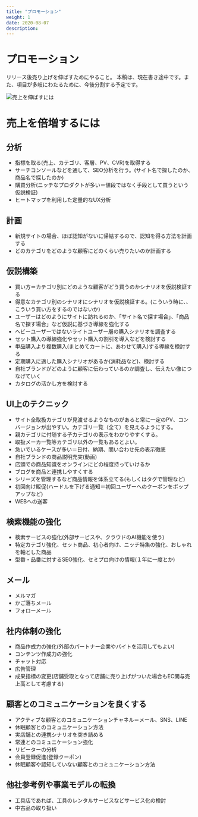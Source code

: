 ```yaml
---
title: "プロモーション"
weight: 1
date: 2020-08-07
description: 
---
```


# プロモーション

リリース後売り上げを伸ばすためにやること。
本稿は、現在書き途中です。また、項目が多岐にわたるために、今後分割する予定です。



![売上を伸ばすには](../media/promotion.jpg)


# 売上を倍増するには
## 分析
- 指標を取る(売上、カテゴリ、客層、PV、CVR)を取得する
- サーチコンソールなどを通して、SEO分析を行う。(サイト名で探したのか、商品名で探したのか) 
- 購買分析(ニッチなプロダクトが多い＝値段ではなく手段として買うという仮説検証)
- ヒートマップを利用した定量的なUX分析


## 計画
- 新規サイトの場合、ほぼ認知がないに帰結するので、認知を得る方法を計画する
- どのカテゴリをどのような顧客にどのくらい売りたいのか計画する


## 仮説構築
- 買い方＝カテゴリ別にどのような顧客がどう買うのかシナリオを仮説検証する
- 得意なカテゴリ別のシナリオにシナリオを仮説検証する。(こういう時に、、こういう買い方をするのではないか)
- ユーザーはどのようにサイトに訪れるのか、「サイト名で探す場合」、「商品名で探す場合」など仮説に基づき導線を強化する
- ヘビーユーザーではないライトユーザー層の購入シナリオを調査する
- セット購入の導線強化やセット購入の割引を導入などを検討する
- 単品購入より複数購入(まとめてカートに、あわせて購入)する導線を検討する
- 定期購入に適した購入シナリオがあるか(消耗品など)、検討する
- 自社ブランドがどのように顧客に伝わっているのか調査し、伝えたい像につなげていく
- カタログの活かし方を検討する


## UI上のテクニック
- サイト全取扱カテゴリが見渡せるようなものがあると常に一定のPV、コンバージョンが出やすい。カテゴリ一覧（全て）を見えるようにする。
- 親カテゴリに付随する子カテゴリの表示をわかりやすくする。
- 取扱メーカ一覧等カテゴリ以外の一覧もあるとよい。
- 急いでいるケースが多い＝日付、納期、問い合わせ先の表示徹底
- 自社ブランドの商品説明充実(動画)
- 店頭での商品知識をオンラインにどの程度持っていけるか
- ブログを商品と連携しやすくする
- シリーズを管理するなど商品情報を体系立てる(もしくはタグで管理など)
- 初回向け販促(ハードルを下げる通知＝初回ユーザーへのクーポンをポップアップなど)
- WEBへの送客


## 検索機能の強化
- 検索サービスの強化(外部サービスや、クラウドのAI機能を使う)
- 特定カテゴリ強化、セット商品、初心者向け、ニッチ特集の強化、おしゃれを軸とした商品
- 型番・品番に対するSEO強化、セミプロ向けの情報(１年に一度とか)


## メール
- メルマガ
- かご落ちメール
- フォローメール


## 社内体制の強化
- 商品作成力の強化(外部のパートナー企業やバイトを活用してもよい)
- コンテンツ作成力の強化
- チャット対応
- 広告管理
- 成果指標の変更(店舗受取となって店舗に売り上げがついた場合もEC関与売上高として考慮する)


## 顧客とのコミュニケーションを良くする
- アクティブな顧客とのコミュニケーションチャネル＝メール、SNS、LINE
- 休眠顧客とのコミュニケーション方法
- 実店舗との連携シナリオを突き詰める
- 常連とのコミュニケーション強化
- リピーターの分析
- 会員登録促進(登録クーポン)
- 休眠顧客や認知していない顧客とのコミュニケーション方法
	

## 他社参考例や事業モデルの転換
- 工具店であれば、工具のレンタルサービスなどサービス化の検討
- 中古品の取り扱い
